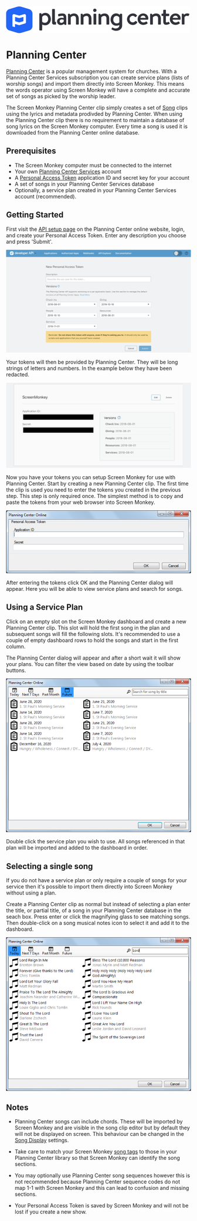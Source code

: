 ![](../../images/planning-center-full-color.png)
# Planning Center

[Planning Center](https://www.planningcenter.com/services/) is a popular management system for churches. With a Planning Center Services subscription you can create service plans (lists of worship songs) and import them directly into Screen Monkey. This means the words operator using Screen Monkey will have a complete and accurate set of songs as picked by the worship leader.

The Screen Monkey Planning Center clip simply creates a set of [Song](Song/SongClip.md) clips using the lyrics and metadata prodivded by Planning Center. When using the Planning Center clip there is no requirement to maintain a database of song lyrics on the Screen Monkey computer. Every time a song is used it is downloaded from the Planning Center online database.

## Prerequisites

- The Screen Monkey computer must be connected to the internet
- Your own [Planning Center Services](https://www.planningcenter.com/services/) account
- A [Personal Access Token](https://api.planningcenteronline.com/oauth/applications) application ID and secret key for your account
- A set of songs in your Planning Center Services database
- Optionally, a service plan created in your Planning Center Services account (recommended).

## Getting Started
First visit the [API setup page](https://api.planningcenteronline.com/oauth/applications) on the Planning Center online website, login, and create your Personal Access Token. Enter any description you choose and press 'Submit'.

![](../../images/planningcenter-createtoken.jpeg)

Your tokens will then be provided by Planning Center. They will be long strings of letters and numbers. In the example below they have been redacted.

![](../../images/planningcenter-tokens.jpeg)

Now you have your tokens you can setup Screen Monkey for use with Planning Center. Start by creating a new Planning Center clip. The first time the clip is used you need to enter the tokens you created in the previous step. This step is only required once. The simplest method is to copy and paste the tokens from your web browser into Screen Monkey.

![](../../images/planningcenter-setup.png)

After entering the tokens click OK and the Planning Center dialog will appear. Here you will be able to view service plans and search for songs.

## Using a Service Plan
Click on an empty slot on the Screen Monkey dashboard and create a new Planning Center clip. This slot will hold the first song in the plan and subsequent songs will fill the following slots. It's recommended to use a couple of empty dashboard rows to hold the songs and start in the first column.

The Planning Center dialog will appear and after a short wait it will show your plans. You can filter the view based on date by using the toolbar buttons.

![](../../images/planningcenter-serviceplans.png)

Double click the service plan you wish to use. All songs referenced in that plan will be imported and added to the dashboard in order.

## Selecting a single song
If you do not have a service plan or only require a couple of songs for your service then it's possible to import them directly into Screen Monkey without using a plan.

Create a Planning Center clip as normal but instead of selecting a plan enter the title, or partial title, of a song in your Planning Center database in the seach box. Press enter or click the magnifying glass to see matching songs. Then double-click on a song musical notes icon to select it and add it to the dashboard.

![](../../images/planningcenter-songs.png)

## Notes

- Planning Center songs can include chords. These will be imported by Screen Monkey and are visible in the song clip editor but by default they will not be displayed on screen. This behaviour can be changed in the [Song Display](Song/SongDisplay.md) settings.

- Take care to match your Screen Monkey [song tags](Song/SongTags.md) to those in your Planning Center library so that Screen Monkey can identify the song sections.

- You may optionally use Planning Center song sequences however this is not recommended because Planning Center sequence codes do not map 1-1 with Screen Monkey and this can lead to confusion and missing sections.

- Your Personal Access Token is saved by Screen Monkey and will not be lost if you create a new show. 






